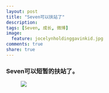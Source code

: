 ```yaml
---
layout: post
title: "Seven可以扶站了"
description: 
tags: [Seven, 成长, 微博]
image:
  feature: jocelynholdinggavinkid.jpg
comments: true
share: true
---
```


### Seven可以短暂的扶站了。 ###

<figure>
  <a href="{{ site.url }}/images/2014-05-13d.jpg">
  <img src="{{ site.url }}/images/2014-05-13d.jpg">
  </a>
</figure>
